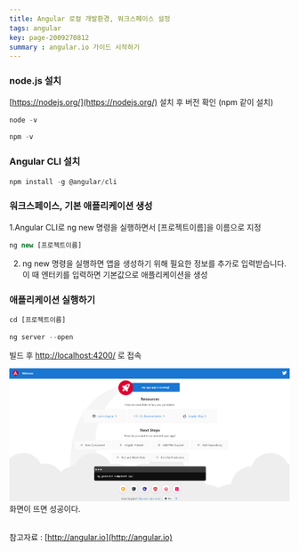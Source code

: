 ```yaml
---
title: Angular 로컬 개발환경, 워크스페이스 설정
tags: angular
key: page-2009270812
summary : angular.io 가이드 시작하기
---
```

### node.js 설치
[https://nodejs.org/](https://nodejs.org/) 설치 후 버전 확인 (npm 같이 설치)
```javascript
node -v
```

```javascript
npm -v
```
### Angular CLI 설치
```javascript
npm install -g @angular/cli
```
### 워크스페이스, 기본 애플리케이션 생성
1.Angular CLI로 ng new 명령을 실행하면서 [프로젝트이름]을 이름으로 지정
```javascript
ng new [프로젝트이름]
```
2. ng new 명령을 실행하면 앱을 생성하기 위해 필요한 정보를 추가로 입력받습니다. 이 때 엔터키를 입력하면 기본값으로 애플리케이션을 생성

### 애플리케이션 실행하기
```javascript
cd [프로젝트이름]
```
```javascript
ng server --open
```
빌드 후  [http://localhost:4200/](http://localhost:4200/) 로 접속

 ![Image Alt 텍스트](/assets/images/angular.png)
화면이 뜨면 성공이다.

<!--[![Star This Project](https://img.shields.io/github/stars/kitian616/jekyll-TeXt-theme.svg?label=Stars&style=social)](https://github.com/kitian616/jekyll-TeXt-theme/)-->
<br/>참고자료 : [http://angular.io](http://angular.io)
<br/>
